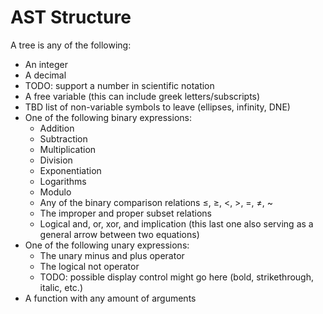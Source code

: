 # AST Structure

A tree is any of the following:
 - An integer
 - A decimal
 - TODO: support a number in scientific notation
 - A free variable (this can include greek letters/subscripts)
 - TBD list of non-variable symbols to leave (ellipses, infinity, DNE)
 - One of the following binary expressions:
   - Addition
   - Subtraction
   - Multiplication
   - Division
   - Exponentiation
   - Logarithms
   - Modulo
   - Any of the binary comparison relations ≤, ≥, <, >, =, ≠, ~
   - The improper and proper subset relations
   - Logical and, or, xor, and implication (this last one also serving as a general arrow between two equations)
 - One of the following unary expressions:
   - The unary minus and plus operator
   - The logical not operator
   - TODO: possible display control might go here (bold, strikethrough, italic, etc.)
 - A function with any amount of arguments
